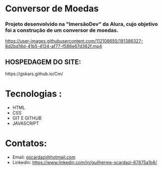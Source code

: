 # Conversor de Moedas
<h3>Projeto desenvolvido na "ImersãoDev" da Alura, cujo objetivo foi a construção de um conversor de moedas.</h3>

https://user-images.githubusercontent.com/112108655/191386327-8d2bd18d-41b5-4124-af77-f586e67d362f.mp4

<h2>HOSPEDAGEM DO SITE: </h2> https://gskars.github.io/Cm/


# Tecnologias :
- HTML
- CSS
- GIT E GITHUB
- JAVASCRIPT
# Contatos:
- Email: gscardazi@hotmail.com
- Linkedin: https://www.linkedin.com/in/guilherme-scardazi-67875a1b8/

